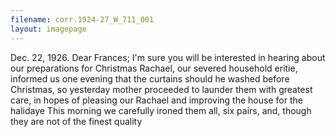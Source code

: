 ```yaml
---
filename: corr.1924-27_W_711_001
layout: imagepage
---
```


Dec. 22, 1926.
Dear Frances;
I'm sure you will
be interested in hearing
about our preparations
for Christmas Rachael,
our severed household
eritie, informed us one
evening that the curtains
should he washed before
Christmas, so yesterday
mother proceeded to launder
them with greatest care, in
hopes of pleasing our Rachael
and improving the house for
the halidaye This morning
we carefully ironed them all,
six pairs, and, though they
are not of the finest quality

